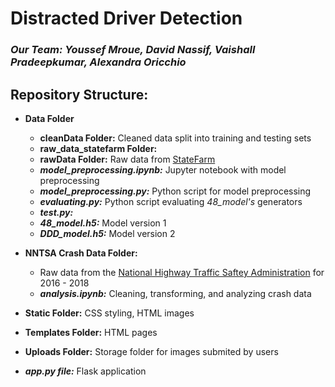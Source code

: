 # Distracted Driver Detection
### _Our Team: Youssef Mroue, David Nassif, Vaishall Pradeepkumar, Alexandra Oricchio_

## Repository Structure:
- **Data Folder**
  - **cleanData Folder:** Cleaned data split into training and testing sets
  - **raw_data_statefarm Folder:**
  - **rawData Folder:** Raw data from [StateFarm](https://www.kaggle.com/c/state-farm-distracted-driver-detection/data)
  - **_model_preprocessing.ipynb:_** Jupyter notebook with model preprocessing 
  - **_model_preprocessing.py:_** Python script for model preprocessing 
  - **_evaluating.py:_** Python script evaluating _48_model's_ generators
  - **_test.py:_**
  - **_48_model.h5:_** Model version 1
  - **_DDD_model.h5:_** Model version 2
  
- **NNTSA Crash Data Folder:** 
  - Raw data from the [National Highway Traffic Saftey Administration](https://www.nhtsa.gov/node/97996/221) for 2016 - 2018
  - **_analysis.ipynb:_** Cleaning, transforming, and analyzing crash data
  
- **Static Folder:** CSS styling, HTML images 

- **Templates Folder:** HTML pages

- **Uploads Folder:** Storage folder for images submited by users

- **_app.py file:_** Flask application
